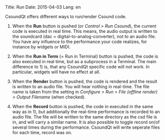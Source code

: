 Title: Run
Date: 2015-04-03
Lang: en

CsoundQt offers different ways to run/render Csound code.

1. When the **Run** button is pushed (or *Control > Run Csound*), the current code is executed in real time. This means, the audio output is written to the soundcard (dac = digital-to-analog-converter), not to an audio file. You have any influence to the performance your code realizes, for instance by widgets or MIDI.

2. When the **Run in Term** (= Run in Terminal) button is pushed, the code is also executed in real time, but as a subprocess in a Terminal. The main difference to 1) is, that any CsoundQt specific code will not work. In particular, widgets will have no effect at all. 

3. When the **Render** button is pushed, the code is rendered and the result is written to an audio file. You will hear nothing in real-time. The file name is taken from the setting in *Configure > Run > File (offline render) > Output Filename* (when checked). 

4. When the **Record** button is pushed, the code in executed in the same way as in 1), but additionally the real-time performance is recorded to an audio file. The file will be written to the same directory as the csd file is in, and will carry a similar name. It is also possible to toggle record on/of several times during the performance. CsoundQt will write seperate files for each time, record was on.
